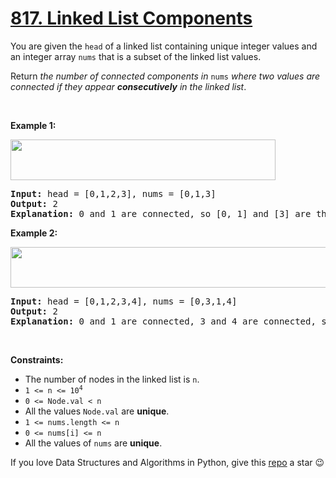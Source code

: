 # [817. Linked List Components][title]

<p>You are given the <code>head</code> of a linked list containing unique integer values and an integer array <code>nums</code> that is a subset of the linked list values.</p>
<p>Return <em>the number of connected components in </em><code>nums</code><em> where two values are connected if they appear <strong>consecutively</strong> in the linked list</em>.</p>
<p> </p>
<p><strong>Example 1:</strong></p>
<img alt="" src="https://assets.leetcode.com/uploads/2021/07/22/lc-linkedlistcom1.jpg" style="width: 424px; height: 65px;"/>
<pre><strong>Input:</strong> head = [0,1,2,3], nums = [0,1,3]
<strong>Output:</strong> 2
<strong>Explanation:</strong> 0 and 1 are connected, so [0, 1] and [3] are the two connected components.
</pre>
<p><strong>Example 2:</strong></p>
<img alt="" src="https://assets.leetcode.com/uploads/2021/07/22/lc-linkedlistcom2.jpg" style="width: 544px; height: 65px;"/>
<pre><strong>Input:</strong> head = [0,1,2,3,4], nums = [0,3,1,4]
<strong>Output:</strong> 2
<strong>Explanation:</strong> 0 and 1 are connected, 3 and 4 are connected, so [0, 1] and [3, 4] are the two connected components.
</pre>
<p> </p>
<p><strong>Constraints:</strong></p>
<ul>
<li>The number of nodes in the linked list is <code>n</code>.</li>
<li><code>1 &lt;= n &lt;= 10<sup>4</sup></code></li>
<li><code>0 &lt;= Node.val &lt; n</code></li>
<li>All the values <code>Node.val</code> are <strong>unique</strong>.</li>
<li><code>1 &lt;= nums.length &lt;= n</code></li>
<li><code>0 &lt;= nums[i] &lt;= n</code></li>
<li>All the values of <code>nums</code> are <strong>unique</strong>.</li>
</ul>


If you love Data Structures and Algorithms in Python, give this [repo][me] a star :wink:

[title]: https://leetcode.com/problems/linked-list-components
[me]: https://github.com/bumblebee211196/awesome-python-leetcode